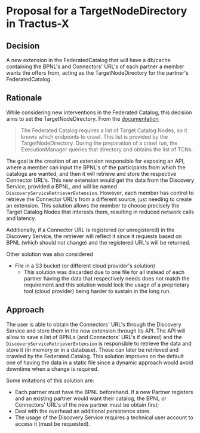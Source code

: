 # Proposal for a TargetNodeDirectory in Tractus-X

## Decision

A new extension in the FederatedCatalog that will have a db/cache containing the BPNL's and Connectors' URL's of each partner a member wants the offers from, acting as the TargetNodeDirectory for the partner's FederatedCatalog.


## Rationale

While considering new interventions in the Federated Catalog, this decision aims to set the TargetNodeDirectory.
From the [documentation](https://github.com/eclipse-edc/FederatedCatalog/blob/e733355c6991ff633ee009bd5f35ced61e941da6/docs/developer/architecture/federated-catalog.architecture.md)
> The Federated Catalog requires a list of Target Catalog Nodes, so it knows which endpoints to crawl. This list is provided by the TargetNodeDirectory. During the preparation of a crawl run, the ExecutionManager queries that directory and obtains the list of TCNs.

The goal is the creation of an extension responsible for exposing an API, where a member can input the BPNL's of the participants from which the catalogs are wanted, and then it will retrieve and store the respective Connector URL's. This new extension would get the data from the Discovery Service, provided a BPNL, and will be named `DiscoveryServiceRetrieverExtension`. However, each member has control to retrieve the Connector URL's from a different source, just needing to create an extension.
This solution allows the member to choose precisely the Target Catalog Nodes that interests them, resulting in reduced network calls and latency.  

Additionally, if a Connector URL is registered (or unregistered) in the Discovery Service, the retriever will reflect it since it requests based on BPNL (which should not change) and the registered URL's will be returned.

Other solution was also considered

- File in a S3 bucket (or different cloud provider's solution)
    - This solution was discarded due to one file for all instead of each partner having the data that respectively needs does not match the requirement and this solution would lock the usage of a proprietary tool (cloud provider) being harder to sustain in the long run.

## Approach

The user is able to obtain the Connectors' URL's through the Discovery Service and store them in the new extension through its API. The API will allow to save a list of BPNLs (and Connectors' URL's if desired) and the `DiscoveryServiceRetrieverExtension` is responsible to retrieve the data and store it (in memory or in a database). These can later be retrieved and crawled by the Federated Catalog.
This solution improves on the default one of having the data in a static file since a dynamic approach would avoid downtime when a change is required.

Some imitations of this solution are:
- Each partner must have the BPNL beforehand. If a new Partner registers and an existing partner would want their catalog, the BPNL or Connectors' URL's of the new partner must be obtain first;
- Deal with the overhead an additional persistence store.
- The usage of the Discovery Service requires a technical user account to access it (must be requested).